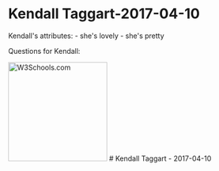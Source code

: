 <!DOCTYPE html>
<html>
<body>

<h1>Kendall Taggart-2017-04-10</h1>
<p>Kendall's attributes:
- she's lovely 
- she's pretty
</p>
<p>Questions for Kendall:</p>
<img src="http://cironline.org/sites/default/files/styles/person-thumb-large/public/20110117-staff_cw_kendall_taggart-0018web_color_toned.jpg?itok=b4NmqqVu" alt="W3Schools.com" width="200" height="200">

</body>
</html># Kendall Taggart - 2017-04-10
